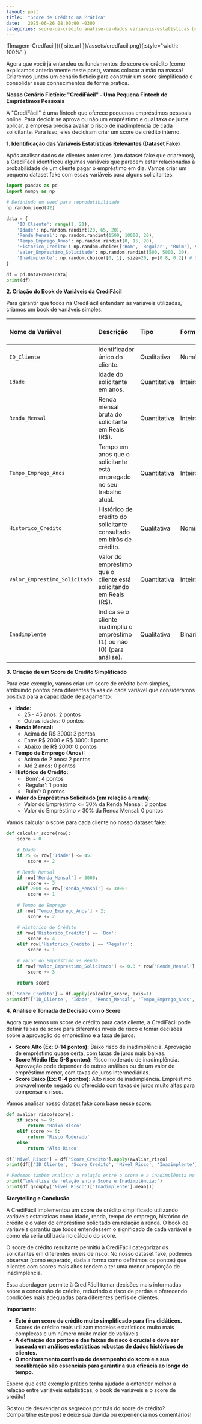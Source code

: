 ```yaml
--- 
layout: post
title:  "Score de Crédito na Prática"
date:   2025-06-26 08:00:00 -0300
categories: score-de-crédito análise-de-dados variáveis-estatísticas book-de-variáveis finanças-pessoais empréstimo inadimplência risco-de-crédito
---
```


![Imagem-Credfacil]({{ site.url }}/assets/credfacil.png){:style="width: 100%" }

Agora que você já entendeu os fundamentos do score de crédito (como explicamos anteriormente neste post), vamos colocar a mão na massa! Criaremos juntos um cenário fictício para construir um score simplificado e consolidar seus conhecimentos de forma prática.

**Nosso Cenário Fictício: "CrediFácil" - Uma Pequena Fintech de Empréstimos Pessoais**

A "CrediFácil" é uma fintech que oferece pequenos empréstimos pessoais online. Para decidir se aprova ou não um empréstimo e qual taxa de juros aplicar, a empresa precisa avaliar o risco de inadimplência de cada solicitante. Para isso, eles decidiram criar um score de crédito interno.

**1. Identificação das Variáveis Estatísticas Relevantes (Dataset Fake)**

Após analisar dados de clientes anteriores (um dataset fake que criaremos), a CrediFácil identificou algumas variáveis que parecem estar relacionadas à probabilidade de um cliente pagar o empréstimo em dia. Vamos criar um pequeno dataset fake com essas variáveis para alguns solicitantes:

```python
import pandas as pd
import numpy as np

# Definindo um seed para reprodutibilidade
np.random.seed(42)

data = {
    'ID_Cliente': range(1, 21),
    'Idade': np.random.randint(20, 65, 20),
    'Renda_Mensal': np.random.randint(1500, 10000, 20),
    'Tempo_Emprego_Anos': np.random.randint(0, 15, 20),
    'Historico_Credito': np.random.choice(['Bom', 'Regular', 'Ruim'], size=20, p=[0.6, 0.3, 0.1]),
    'Valor_Emprestimo_Solicitado': np.random.randint(500, 5000, 20),
    'Inadimplente': np.random.choice([0, 1], size=20, p=[0.8, 0.2]) # 0 = Não Inadimplente, 1 = Inadimplente
}

df = pd.DataFrame(data)
print(df)
```

**2. Criação do Book de Variáveis da CrediFácil**

Para garantir que todos na CrediFácil entendam as variáveis utilizadas, criamos um book de variáveis simples:

| Nome da Variável           | Descrição                                                                 | Tipo        | Formato   | Valores Possíveis (Exemplos) | Observações                                                                 |
| :------------------------- | :------------------------------------------------------------------------ | :---------- | :-------- | :--------------------------- | :-------------------------------------------------------------------------- |
| `ID_Cliente`              | Identificador único do cliente.                                          | Qualitativa | Numérico  | 1, 2, 3, ...                 | Chave primária.                                                             |
| `Idade`                   | Idade do solicitante em anos.                                            | Quantitativa| Inteiro   | 20, 35, 58, ...              |                                                                             |
| `Renda_Mensal`            | Renda mensal bruta do solicitante em Reais (R$).                           | Quantitativa| Inteiro   | 1800, 5500, 9200, ...        |                                                                             |
| `Tempo_Emprego_Anos`      | Tempo em anos que o solicitante está empregado no seu trabalho atual.     | Quantitativa| Inteiro   | 0, 2, 10, ...                | 0 indica desempregado ou emprego muito recente.                             |
| `Historico_Credito`       | Histórico de crédito do solicitante consultado em birôs de crédito.        | Qualitativa | Nominal   | 'Bom', 'Regular', 'Ruim'     | Reflete o comportamento de pagamento anterior.                               |
| `Valor_Emprestimo_Solicitado` | Valor do empréstimo que o cliente está solicitando em Reais (R$).        | Quantitativa| Inteiro   | 750, 2300, 4800, ...        |                                                                             |
| `Inadimplente`            | Indica se o cliente inadimpliu o empréstimo (1) ou não (0) (para análise). | Qualitativa | Binário   | 0, 1                       | Esta é a nossa variável alvo, que queremos prever com o score.              |

**3. Criação de um Score de Crédito Simplificado**

Para este exemplo, vamos criar um score de crédito bem simples, atribuindo pontos para diferentes faixas de cada variável que consideramos positiva para a capacidade de pagamento:

  * **Idade:**
      * 25 - 45 anos: 2 pontos
      * Outras idades: 0 pontos
  * **Renda Mensal:**
      * Acima de R$ 3000: 3 pontos
      * Entre R$ 2000 e R$ 3000: 1 ponto
      * Abaixo de R$ 2000: 0 pontos
  * **Tempo de Emprego (Anos):**
      * Acima de 2 anos: 2 pontos
      * Até 2 anos: 0 pontos
  * **Histórico de Crédito:**
      * 'Bom': 4 pontos
      * 'Regular': 1 ponto
      * 'Ruim': 0 pontos
  * **Valor do Empréstimo Solicitado (em relação à renda):**
      * Valor do Empréstimo \<= 30% da Renda Mensal: 3 pontos
      * Valor do Empréstimo \> 30% da Renda Mensal: 0 pontos

Vamos calcular o score para cada cliente no nosso dataset fake:

```python
def calcular_score(row):
    score = 0

    # Idade
    if 25 <= row['Idade'] <= 45:
        score += 2

    # Renda Mensal
    if row['Renda_Mensal'] > 3000:
        score += 3
    elif 2000 <= row['Renda_Mensal'] <= 3000:
        score += 1

    # Tempo de Emprego
    if row['Tempo_Emprego_Anos'] > 2:
        score += 2

    # Histórico de Crédito
    if row['Historico_Credito'] == 'Bom':
        score += 4
    elif row['Historico_Credito'] == 'Regular':
        score += 1

    # Valor do Empréstimo vs Renda
    if row['Valor_Emprestimo_Solicitado'] <= 0.3 * row['Renda_Mensal']:
        score += 3

    return score

df['Score_Credito'] = df.apply(calcular_score, axis=1)
print(df[['ID_Cliente', 'Idade', 'Renda_Mensal', 'Tempo_Emprego_Anos', 'Historico_Credito', 'Valor_Emprestimo_Solicitado', 'Score_Credito', 'Inadimplente']])
```

**4. Análise e Tomada de Decisão com o Score**

Agora que temos um score de crédito para cada cliente, a CrediFácil pode definir faixas de score para diferentes níveis de risco e tomar decisões sobre a aprovação do empréstimo e a taxa de juros:

  * **Score Alto (Ex: 9-14 pontos):** Baixo risco de inadimplência. Aprovação de empréstimo quase certa, com taxas de juros mais baixas.
  * **Score Médio (Ex: 5-8 pontos):** Risco moderado de inadimplência. Aprovação pode depender de outras análises ou de um valor de empréstimo menor, com taxas de juros intermediárias.
  * **Score Baixo (Ex: 0-4 pontos):** Alto risco de inadimplência. Empréstimo provavelmente negado ou oferecido com taxas de juros muito altas para compensar o risco.

Vamos analisar nosso dataset fake com base nesse score:

```python
def avaliar_risco(score):
    if score >= 9:
        return 'Baixo Risco'
    elif score >= 5:
        return 'Risco Moderado'
    else:
        return 'Alto Risco'

df['Nivel_Risco'] = df['Score_Credito'].apply(avaliar_risco)
print(df[['ID_Cliente', 'Score_Credito', 'Nivel_Risco', 'Inadimplente']])

# Podemos também analisar a relação entre o score e a inadimplência no nosso dataset fake
print("\nAnálise da relação entre Score e Inadimplência:")
print(df.groupby('Nivel_Risco')['Inadimplente'].mean())
```

**Storytelling e Conclusão**

A CrediFácil implementou um score de crédito simplificado utilizando variáveis estatísticas como idade, renda, tempo de emprego, histórico de crédito e o valor do empréstimo solicitado em relação à renda. O book de variáveis garantiu que todos entendessem o significado de cada variável e como ela seria utilizada no cálculo do score.

O score de crédito resultante permitiu à CrediFácil categorizar os solicitantes em diferentes níveis de risco. No nosso dataset fake, podemos observar (como esperado, dada a forma como definimos os pontos) que clientes com scores mais altos tendem a ter uma menor proporção de inadimplência.

Essa abordagem permite à CrediFácil tomar decisões mais informadas sobre a concessão de crédito, reduzindo o risco de perdas e oferecendo condições mais adequadas para diferentes perfis de clientes.

**Importante:**

  * **Este é um score de crédito muito simplificado para fins didáticos.** Scores de crédito reais utilizam modelos estatísticos muito mais complexos e um número muito maior de variáveis.
  * **A definição dos pontos e das faixas de risco é crucial e deve ser baseada em análises estatísticas robustas de dados históricos de clientes.**
  * **O monitoramento contínuo do desempenho do score e a sua recalibração são essenciais para garantir a sua eficácia ao longo do tempo.**

Espero que este exemplo prático tenha ajudado a entender melhor a relação entre variáveis estatísticas, o book de variáveis e o score de crédito!

Gostou de desvendar os segredos por trás do score de crédito? Compartilhe este post e deixe sua dúvida ou experiência nos comentários!